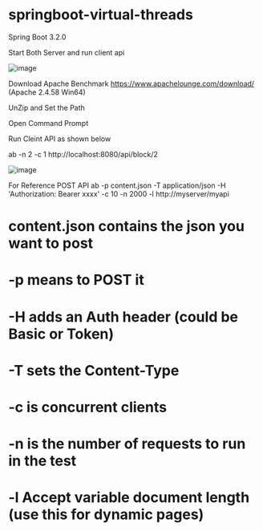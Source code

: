 # springboot-virtual-threads
Spring Boot 3.2.0





Start Both Server and run client api

![image](https://github.com/srss-pocs/springboot-virtual-threads/assets/145287517/6feb956e-27ed-4797-b892-d4e0004836de)



Download Apache Benchmark https://www.apachelounge.com/download/  (Apache 2.4.58 Win64)

UnZip and Set the Path

Open Command Prompt

Run Cleint API as shown below

ab -n 2 -c 1 http://localhost:8080/api/block/2

![image](https://github.com/srss-pocs/springboot-virtual-threads/assets/145287517/4627038f-4098-4e64-8227-21ec7e4c9c2d)

 
For Reference POST API
ab -p content.json -T application/json -H 'Authorization: Bearer xxxx' -c 10 -n 2000 -l http://myserver/myapi



# content.json contains the json you want to post
# -p means to POST it
# -H adds an Auth header (could be Basic or Token)
# -T sets the Content-Type
# -c is concurrent clients
# -n is the number of requests to run in the test
# -l Accept variable document length (use this for dynamic pages)

